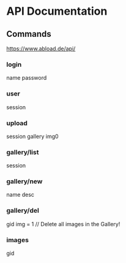 #  API Documentation

## Commands

https://www.abload.de/api/


### login

name
password


### user

session


### upload

session
gallery
img0


### gallery/list

session

### gallery/new

name
desc


### gallery/del

gid
img = 1 // Delete all images in the Gallery!

### images

gid

